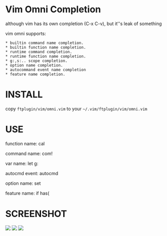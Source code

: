 
Vim Omni Completion
===================
although vim has its own completion (C-x C-v), but it''s leak of something

vim omni supports:

    * builtin command name completion.
    * builtin function name completion.
    * runtime command completion.
    * runtime function name completion.
    * g:,s:.. scope completion.
    * option name completion.
    * autocommand event name completion
    * feature name completion.


INSTALL
=======

copy `ftplugin/vim/omni.vim` to your `~/.vim/ftplugin/vim/omni.vim`


USE
======

function name:
    cal <C-x><C-o>

command name:
    com! <C-x><C-o>

var name:
    let g:<C-x><C-o>

autocmd event:
    autocmd <C-x><C-o>

option name:
    set <C-x><C-o>

feature name:
    if has(<C-x><C-o>

SCREENSHOT
==========

![](http://cloud.github.com/downloads/c9s/vimomni.vim/Screen_shot_2010-01-10_at_10.44.58_AM.png)
![](http://cloud.github.com/downloads/c9s/vimomni.vim/Screen_shot_2010-01-10_at_10.44.45_AM.png)
![](http://cloud.github.com/downloads/c9s/vimomni.vim/Screen_shot_2010-01-10_at_10.44.30_AM.png)
